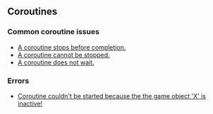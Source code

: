 ## Coroutines
### Common coroutine issues
- [A coroutine stops before completion.](Coroutines/StartCoroutine.md)
- [A coroutine cannot be stopped.](Coroutines/StopCoroutine.md)
- [A coroutine does not wait.](Coroutines/Waiting.md)

### Errors
- [Coroutine couldn't be started because the the game object 'X' is inactive!](Coroutines/Inactive%20Objects.md)